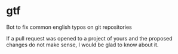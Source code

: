 # gtf
Bot to fix common english typos on git repositories

If a pull request was opened to a project of yours and the proposed changes do not make sense, I would be glad to know about it.
